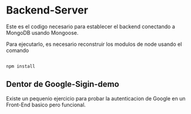 # Backend-Server

Este es el codigo necesario para establecer el backend
conectando a MongoDB usando Mongoose.

Para ejecutarlo, es necesario reconstruir los modulos
de node usando el comando

```

npm install
```

## Dentor de Google-Sigin-demo
Existe un pequenio ejercicio para probar la
autenticacion de Google en un Front-End basico pero
funcional.
